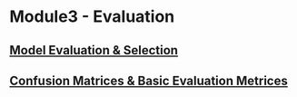 # Module3 - Evaluation

## [Model Evaluation & Selection](model-evaluation-selection.md "Model Evaluation and Selection")

## [Confusion Matrices & Basic Evaluation Metrices](confusion-matrices-basic-evaluation-metrices.md "Confusion Matrices and Basic Evaluation Metrices")

